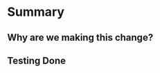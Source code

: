 # Summary
<!-- write your summary ↓ -->


## Why are we making this change?
<!-- briefly explain motivation behind changes ↓ -->


## Testing Done
<!-- Briefly explain how you went about testing this. Example commands etc  ↓ -->
